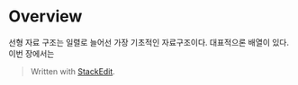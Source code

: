 # Overview

선형 자료 구조는 일렬로 늘어선 가장 기초적인 자료구조이다. 대표적으론 배열이 있다. 이번 장에서는 


> Written with [StackEdit](https://stackedit.io/).
<!--stackedit_data:
eyJoaXN0b3J5IjpbNzc1NTQ0NTYzLDE1MTE1MDg4NzRdfQ==
-->